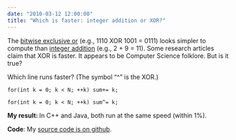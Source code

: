 ```yaml
---
date: "2010-03-12 12:00:00"
title: "Which is faster: integer addition or XOR?"
---
```




The [bitwise exclusive or](https://en.wikipedia.org/wiki/Exclusive_or#Bitwise_operation) (e.g., 1110 XOR 1001 = 0111) looks simpler to compute than [integer addition](https://en.wikipedia.org/wiki/Addition#Performing_addition) (e.g., 2 + 9 = 11). Some research articles claim that XOR is faster. It appears to be Computer Science folklore. But is it true?

Which line runs faster? (The symbol &ldquo;^&rdquo; is the XOR.)

<code>for(int k = 0; k &lt; N; ++k) sum+= k;</code>

<code>for(int k = 0; k &lt; N; ++k) sum^= k;</code>

__My result: <span style="font-weight: normal;">In C++ and Java, both run at the same speed (within 1%).</span>__

__Code__: My [source code is on github](https://github.com/lemire/Code-used-on-Daniel-Lemire-s-blog/tree/master/2010/03/12).

